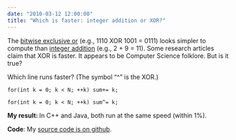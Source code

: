 ```yaml
---
date: "2010-03-12 12:00:00"
title: "Which is faster: integer addition or XOR?"
---
```




The [bitwise exclusive or](https://en.wikipedia.org/wiki/Exclusive_or#Bitwise_operation) (e.g., 1110 XOR 1001 = 0111) looks simpler to compute than [integer addition](https://en.wikipedia.org/wiki/Addition#Performing_addition) (e.g., 2 + 9 = 11). Some research articles claim that XOR is faster. It appears to be Computer Science folklore. But is it true?

Which line runs faster? (The symbol &ldquo;^&rdquo; is the XOR.)

<code>for(int k = 0; k &lt; N; ++k) sum+= k;</code>

<code>for(int k = 0; k &lt; N; ++k) sum^= k;</code>

__My result: <span style="font-weight: normal;">In C++ and Java, both run at the same speed (within 1%).</span>__

__Code__: My [source code is on github](https://github.com/lemire/Code-used-on-Daniel-Lemire-s-blog/tree/master/2010/03/12).

